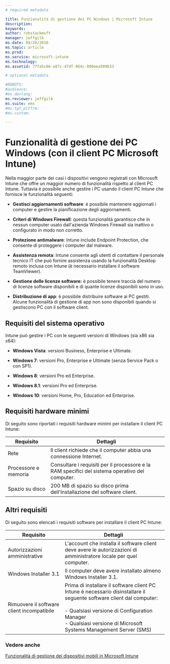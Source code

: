 ```yaml
---
# required metadata

title: Funzionalità di gestione dei PC Windows | Microsoft Intune
description:
keywords:
author: robstackmsft
manager: jeffgilb
ms.date: 04/28/2016
ms.topic: article
ms.prod:
ms.service: microsoft-intune
ms.technology:
ms.assetid: 77fa5c66-a87c-47df-964c-800eea509b33

# optional metadata

#ROBOTS:
#audience:
#ms.devlang:
ms.reviewer: jeffgilb
ms.suite: ems
#ms.tgt_pltfrm:
#ms.custom:

---
```


# Funzionalità di gestione dei PC Windows (con il client PC Microsoft Intune)
Nella maggior parte dei casi i dispositivi vengono registrati con Microsoft Intune che offre un maggior numero di funzionalità rispetto al client PC Intune. Tuttavia è possibile anche gestire i PC usando il client PC Intune che fornisce le funzionalità seguenti:

-   **Gestisci aggiornamenti software**: è possibile mantenere aggiornati i computer e gestire la pianificazione degli aggiornamenti.

-   **Criteri di Windows Firewall**: questa funzionalità garantisce che in nessun computer usato dall'azienda Windows Firewall sia inattivo o configurato in modo non corretto.

-   **Protezione antimalware**: Intune include Endpoint Protection, che consente di proteggere i computer dal malware.

-   **Assistenza remota**: Intune consente agli utenti di contattare il personale tecnico IT che può fornire assistenza usando la funzionalità Desktop remoto inclusa con Intune (è necessario installare il software TeamViewer).

-   **Gestione delle licenze software:** è possibile tenere traccia del numero di licenze software disponibili e di quante licenze disponibili sono in uso.
-   **Distribuzione di app**: è possibile distribuire software ai PC gestiti. Alcune funzionalità di gestione di app non sono disponibili quando si gestiscono PC con il software client.


## Requisiti del sistema operativo
Intune può gestire i PC con le seguenti versioni di Windows (sia x86 sia x64):


-   **Windows Vista**: versioni Business, Enterprise e Ultimate.

-   **Windows 7**: versioni Pro, Enterprise e Ultimate (senza Service Pack o con SP1).

-   **Windows 8**: versioni Pro ed Enterprise.

-   **Windows 8.1**: versioni Pro ed Enterprise.

- **Windows 10**: versioni Home, Pro, Education ed Enterprise.


## Requisiti hardware minimi
Di seguito sono riportati i requisiti hardware minimi per installare il client PC Intune:

|Requisito|Dettagli|
|---------------|--------------------|
|Rete|Il client richiede che il computer abbia una connessione Internet.|
|Processore e memoria|Consultare i requisiti per il processore e la RAM specifici del sistema operativo del computer.|
|Spazio su disco|200 MB di spazio su disco prima dell'installazione del software client.|

## Altri requisiti
Di seguito sono elencati i requisiti software per installare il client PC Intune:

|Requisito|Dettagli|
|---------------|--------------------|
|Autorizzazioni amministrative|L'account che installa il software client deve avere le autorizzazioni di amministratore locale per quel computer.|
|Windows Installer 3.1|Il computer deve avere installato almeno Windows Installer 3.1.|
|Rimuovere il software client incompatibile|Prima di installare il software client PC Intune è necessario disinstallare il seguente software client dal computer:<br /><br />-   Qualsiasi versione di Configuration Manager<br />-   Qualsiasi versione di Microsoft Systems Management Server (SMS)|

### Vedere anche
[Funzionalità di gestione dei dispositivi mobili in Microsoft Intune](./mobile-device-management-capabilities-in-microsoft-intune.md)


<!--HONumber=May16_HO3-->


